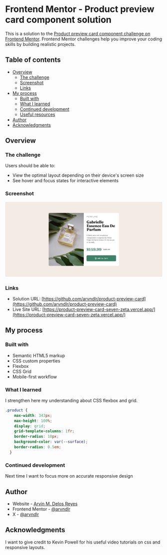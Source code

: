 # Frontend Mentor - Product preview card component solution

This is a solution to the [Product preview card component challenge on Frontend Mentor](https://www.frontendmentor.io/challenges/product-preview-card-component-GO7UmttRfa). Frontend Mentor challenges help you improve your coding skills by building realistic projects. 

## Table of contents

- [Overview](#overview)
  - [The challenge](#the-challenge)
  - [Screenshot](#screenshot)
  - [Links](#links)
- [My process](#my-process)
  - [Built with](#built-with)
  - [What I learned](#what-i-learned)
  - [Continued development](#continued-development)
  - [Useful resources](#useful-resources)
- [Author](#author)
- [Acknowledgments](#acknowledgments)


## Overview

### The challenge

Users should be able to:

- View the optimal layout depending on their device's screen size
- See hover and focus states for interactive elements

### Screenshot

![](./actual/desktop-view.jpeg)


### Links

- Solution URL: [https://github.com/arvndlr/product-preview-card](https://github.com/arvndlr/product-preview-card)
- Live Site URL: [https://product-preview-card-seven-zeta.vercel.app/](https://product-preview-card-seven-zeta.vercel.app/)

## My process

### Built with

- Semantic HTML5 markup
- CSS custom properties
- Flexbox
- CSS Grid
- Mobile-first workflow

### What I learned

I strengthen here my understanding about CSS flexbox and grid.

```css
.product {
    max-width: 343px;
    max-height: 100%;
    display: grid;
    grid-template-columns: 1fr;
    border-radius: 10px;
    background-color: var(--surface);
    border-radius: 0.5em;
  }
```

### Continued development

Next time I want to focus more on accurate responsive design

## Author

- Website - [Arvin M. Delos Reyes](https://arvin-delosreyes.vercel.app/)
- Frontend Mentor - [@arvndlr](https://www.frontendmentor.io/profile/arvndlr)
- X - [@arvndlr
](https://x.com/arvndlr)


## Acknowledgments

I want to give credit to Kevin Powell for his useful video tutorials on css and responsive layouts.


